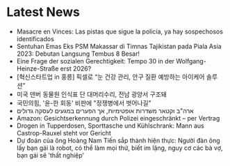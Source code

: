 # Latest News
-  Masacre en Vinces: Las pistas que sigue la policía, ya hay sospechosos identificados
-  Sentuhan Emas Eks PSM Makassar di Timnas Tajikistan pada Piala Asia 2023: Debutan Langsung Tembus 8 Besar!
-  Eine Frage der sozialen Gerechtigkeit: Tempo 30 in der Wolfgang-Heinze-Straße erst 2026?
-  [혁신스타트업 in 홍릉] 픽셀로 “눈 건강 관리, 안구 질환 예방하는 아이케어 솔루션”
-  미국 덴버 동물원 인식표 단 대머리수리, 전남 광양서 구조돼
-  국민의힘, '윤-한 회동' 비판에 "정쟁병에서 벗어나길"
-  ארה"ב וקטאר משדרות אופטימיות, אך הפערים במגעים לעסקה גדולים
-  Amazon: Gesichtserkennung durch Polizei eingeschränkt – per Vertrag
-  Drogen in Tupperdosen, Sporttasche und Kühlschrank: Mann aus Castrop-Rauxel steht vor Gericht
-  Dự đoán của ông Hoàng Nam Tiến sắp thành hiện thực: Người đàn ông lấy bạn gái là robot, có thể làm mọi thứ, biết im lặng, nguy cơ các bà vợ, bạn gái sẽ 'thất nghiệp'
